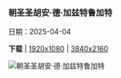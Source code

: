 ### 朝圣圣胡安·德·加兹特鲁加特

日期：2025-04-04

**下载**  |  [1920x1080](https://cn.bing.com/th?id=OHR.GaztelugatxeSunset_ZH-CN0553703567_1920x1080.jpg)  |  [3840x2160](https://cn.bing.com/th?id=OHR.GaztelugatxeSunset_ZH-CN0553703567_UHD.jpg)

![朝圣圣胡安·德·加兹特鲁加特](https://cn.bing.com/th?id=OHR.GaztelugatxeSunset_ZH-CN0553703567_1920x1080.jpg "日落时分的加兹特鲁加特岛 , 巴斯克地区, 西班牙 (© Eloi_Omella/Getty Images)")

